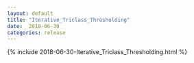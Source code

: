 ```yaml
---
layout: default
title: "Iterative_Triclass_Thresholding"
date:  2018-06-30
categories: release
---
```

{% include 2018-06-30-Iterative_Triclass_Thresholding.html %}
